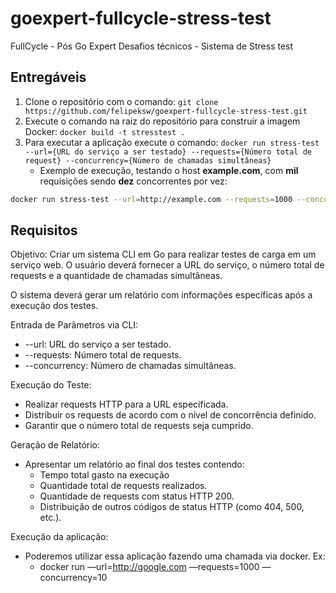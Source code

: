 # goexpert-fullcycle-stress-test
FullCycle - Pós Go Expert Desafios técnicos - Sistema de Stress test

## Entregáveis
1. Clone o repositório com o comando: `git clone https://github.com/felipeksw/goexpert-fullcycle-stress-test.git`
2. Execute o comando na raiz do repositório para construir a imagem Docker: `docker build -t stresstest .`
3. Para executar a aplicação execute o comando: `docker run stress-test --url={URL do serviço a ser testado} --requests={Número total de request} --concurrency={Número de chamadas simultâneas}`
    * Exemplo de execução, testando o host **example.com**, com **mil** requisições sendo **dez** concorrentes por vez:
```sh
docker run stress-test --url=http://example.com --requests=1000 --concurrency=10
```    

## Requisitos
Objetivo: Criar um sistema CLI em Go para realizar testes de carga em um serviço web. O usuário deverá fornecer a URL do serviço, o número total de requests e a quantidade de chamadas simultâneas.

O sistema deverá gerar um relatório com informações específicas após a execução dos testes.

Entrada de Parâmetros via CLI:
* --url: URL do serviço a ser testado.
* --requests: Número total de requests.
* --concurrency: Número de chamadas simultâneas.

Execução do Teste:
* Realizar requests HTTP para a URL especificada.
* Distribuir os requests de acordo com o nível de concorrência definido.
* Garantir que o número total de requests seja cumprido.

Geração de Relatório:
* Apresentar um relatório ao final dos testes contendo:
    * Tempo total gasto na execução
    * Quantidade total de requests realizados.
    * Quantidade de requests com status HTTP 200.
    * Distribuição de outros códigos de status HTTP (como 404, 500, etc.).

Execução da aplicação:
* Poderemos utilizar essa aplicação fazendo uma chamada via docker. Ex:
    * docker run <sua imagem docker> —url=http://google.com —requests=1000 —concurrency=10